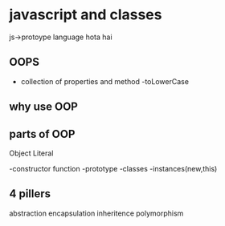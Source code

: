 # javascript and classes

js->protoype language hota hai

## OOPS

- collection of properties and method
-toLowerCase

## why use OOP


## parts of OOP

Object Literal

-constructor function 
-prototype
-classes
-instances(new,this)

## 4 pillers

abstraction
encapsulation
inheritence 
polymorphism

